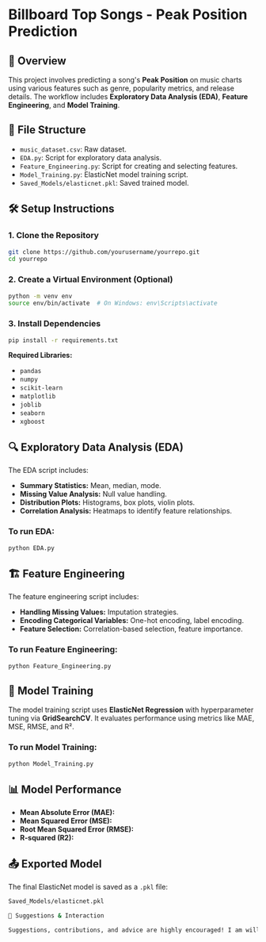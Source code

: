 # Billboard Top Songs - Peak Position Prediction

## 📖 Overview
This project involves predicting a song's **Peak Position** on music charts using various features such as genre, popularity metrics, and release details. The workflow includes **Exploratory Data Analysis (EDA)**, **Feature Engineering**, and **Model Training**.

## 📂 File Structure
- `music_dataset.csv`: Raw dataset.
- `EDA.py`: Script for exploratory data analysis.
- `Feature_Engineering.py`: Script for creating and selecting features.
- `Model_Training.py`: ElasticNet model training script.
- `Saved_Models/elasticnet.pkl`: Saved trained model.

## 🛠️ Setup Instructions

### 1. Clone the Repository
```bash
git clone https://github.com/yourusername/yourrepo.git
cd yourrepo
```

### 2. Create a Virtual Environment (Optional)
```bash
python -m venv env
source env/bin/activate  # On Windows: env\Scripts\activate
```

### 3. Install Dependencies
```bash
pip install -r requirements.txt
```

**Required Libraries:**
- `pandas`
- `numpy`
- `scikit-learn`
- `matplotlib`
- `joblib`
- `seaborn`
- `xgboost`

## 🔍 Exploratory Data Analysis (EDA)
The EDA script includes:
- **Summary Statistics:** Mean, median, mode.
- **Missing Value Analysis:** Null value handling.
- **Distribution Plots:** Histograms, box plots, violin plots.
- **Correlation Analysis:** Heatmaps to identify feature relationships.

### To run EDA:
```bash
python EDA.py
```

## 🏗️ Feature Engineering
The feature engineering script includes:
- **Handling Missing Values:** Imputation strategies.
- **Encoding Categorical Variables:** One-hot encoding, label encoding.
- **Feature Selection:** Correlation-based selection, feature importance.

### To run Feature Engineering:
```bash
python Feature_Engineering.py
```

## 🚀 Model Training
The model training script uses **ElasticNet Regression** with hyperparameter tuning via **GridSearchCV**. It evaluates performance using metrics like MAE, MSE, RMSE, and R².

### To run Model Training:
```bash
python Model_Training.py
```

## 📊 Model Performance
- **Mean Absolute Error (MAE):**  
- **Mean Squared Error (MSE):**  
- **Root Mean Squared Error (RMSE):**  
- **R-squared (R2):**  
 

## 📤 Exported Model
The final ElasticNet model is saved as a `.pkl` file:
```bash
Saved_Models/elasticnet.pkl

💬 Suggestions & Interaction

Suggestions, contributions, and advice are highly encouraged! I am willing to interact and collaborate with anyone interested in improving this project.